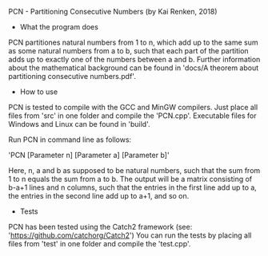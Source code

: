 PCN - Partitioning Consecutive Numbers (by Kai Renken, 2018)


- What the program does

PCN partitiones natural numbers from 1 to n, which add up to the same sum as some natural numbers from a to b, such that each part of the partition adds up to exactly one of the numbers between a and b. Further information about the mathematical background can be found in 'docs/A theorem about partitioning consecutive numbers.pdf'.


- How to use

PCN is tested to compile with the GCC and MinGW compilers. Just place all files from 'src' in one folder and compile the 'PCN.cpp'. Executable files for Windows and Linux can be found in 'build'.

Run PCN in command line as follows:

'PCN [Parameter n] [Parameter a] [Parameter b]'

Here, n, a and b as supposed to be natural numbers, such that the sum from 1 to n equals the sum from a to b. The output will be a matrix consisting of b-a+1 lines and n columns, such that the entries in the first line add up to a, the entries in the second line add up to a+1, and so on.


- Tests

PCN has been tested using the Catch2 framework (see: 'https://github.com/catchorg/Catch2')
You can run the tests by placing all files from 'test' in one folder and compile the 'test.cpp'.
